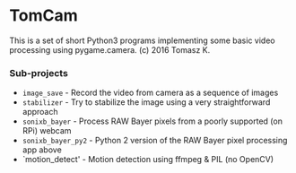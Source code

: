 # TomCam

This is a set of short Python3 programs implementing some basic video processing using pygame.camera. (c) 2016 Tomasz K.

### Sub-projects

- `image_save` - Record the video from camera as a sequence of images
- `stabilizer` - Try to stabilize the image using a very straightforward approach
- `sonixb_bayer` - Process RAW Bayer pixels from a poorly supported (on RPi) webcam 
- `sonixb_bayer_py2` - Python 2 version of the RAW Bayer pixel processing app above
- `motion_detect' - Motion detection using ffmpeg & PIL (no OpenCV)


